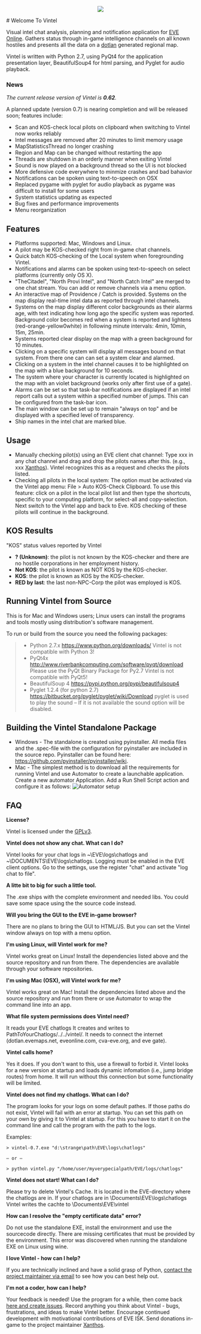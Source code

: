 
<p align="center">
  <img align="middle" src="src/vi/ui/res/logo.png">
</p>
# Welcome To Vintel

Visual intel chat analysis, planning and notification application for [EVE Online](http://www.eveonline.com). Gathers status through in-game intelligence channels on all known hostiles and presents all the data on a [dotlan](http://evemaps.dotlan.net/map/Cache#npc24) generated regional map.

Vintel is written with Python 2.7, using PyQt4 for the application presentation layer, BeautifulSoup4 for html parsing, and Pyglet for audio playback.

### News
_The current release version of Vintel is **0.62**._

A planned update (version 0.7) is nearing completion and will be released soon; features include:
- Scan and KOS-check local pilots on clipboard when switching to Vintel now works reliably
- Intel messages are removed after 20 minutes to limit memory usage
- MapStatisticsThread no longer crashing
- Region and Map can be changed without restarting the app
- Threads are shutdown in an orderly manner when exiting Vintel
- Sound is now played on a background thread so the UI is not blocked
- More defensive code everywhere to minmize crashes and bad bahavior
- Notifications can be spoken using text-to-speech on OSX
- Replaced pygame with pyglet for audio playback as pygame was difficult to install for some users
- System statistics updating as expected
- Bug fixes and performance improvements
- Menu reorganization


## Features

 - Platforms supported: Mac, Windows and Linux.
 - A pilot may be KOS-checked right from in-game chat channels.
 - Quick batch KOS-checking of the Local system when foregrounding Vintel.
 - Notifications and alarms can be spoken using text-to-speech on select platforms (currently only OS X).
 - "TheCitadel", "North Provi Intel", and "North Catch Intel" are merged to one chat stream. You can add or remove channels via a menu option.
 - An interactive map of Providence / Catch is provided. Systems on the map display real-time intel data as reported through intel channels.
 - Systems on the map display different color backgrounds as their alarms age, with text indicating how long ago the specific system was reported. Background color becomes red when a system is reported and lightens (red-orange-yellow0white) in following minute intervals: 4min, 10min, 15m, 25min.
 - Systems reported clear display on the map with a green background for 10 minutes.
 - Clicking on a specific system will display all messages bound on that system. From there one can can set a system clear and alarmed.
 - Clicking on a system in the intel channel causes it to be highlighted on the map with a blue background for 10 seconds.
 - The system where your character is currently located is highlighted on the map with an violet background (works only after first use of a gate).
 - Alarms can be set so that task-bar notifications are displayed if an intel report calls out a system within a specified number of jumps. This can be configured from the task-bar icon.
 - The main window can be set up to remain "always on top" and be displayed with a specified level of transparency.
 - Ship names in the intel chat are marked blue.

## Usage

 - Manually checking pilot(s) using an EVE client chat channel:
 Type xxx in any chat channel and drag and drop the pilots names after this. (e.g., xxx [Xanthos](http://image.eveonline.com/Character/183452271_256.jpg)). Vintel recognizes this as a request and checks the pilots listed.
 - Checking all pilots in the local system:
The option must be activated via the Vintel app menu: File > Auto KOS-Check Clipboard.
To use this feature: click on a pilot in the local pilot list and then type the shortcuts, specific to your computing platform, for select-all and copy-selection. Next switch to the Vintel app and back to Eve. KOS checking of these pilots will continue in the background.


## KOS Results

"KOS" status values reported by Vintel

 - **? (Unknown)**: the pilot is not known by the KOS-checker and there are no hostile corporations in her employment history.
 - **Not KOS**: the pilot is known as NOT KOS by the KOS-checker.
 - **KOS**: the pilot is known as KOS by the KOS-checker.
 - **RED by last**: the last non-NPC-Corp the pilot was employed is KOS.

## Running Vintel from Source

This is for Mac and Windows users; Linux users can install the programs and tools mostly using distribution's software management.

To run or build from the source you need the following packages:
> - Python 2.7.x
https://www.python.org/downloads/
Vintel is not compatible with Python 3!
> - PyQt4x
http://www.riverbankcomputing.com/software/pyqt/download
Please use the PyQt Binary Package for Py2.7
Vintel is not compatible with PyQt5!
> - BeautifulSoup 4
https://pypi.python.org/pypi/beautifulsoup4
> - Pyglet 1.2.4 (for python 2.7)
https://bitbucket.org/pyglet/pyglet/wiki/Download
pyglet is used to play the sound – If it is not available the sound option will be disabled.

## Building the Vintel Standalone Package

 - Windows - The standalone is created using pyinstaller. All media files and the .spec-file with the configuration for pyinstaller are included in the source repo. Pyinstaller can be found here: https://github.com/pyinstaller/pyinstaller/wiki.
 - Mac - The simplest method is to download all the requirements for running Vintel and use Automator to create a launchable application. Create a new automator Application. Add a Run Shell Script action and configure it as follows: ![Automator setup](https://raw.github.com/Xanthos-Eve/vintel/master/src/docs/automator-setup.jpg)

## FAQ

**License?**

Vintel is licensed under the [GPLv3](http://www.gnu.org/licenses/gpl-3.0.html).

**Vintel does not show any chat. What can I do?**

Vintel looks for your chat logs in ~\EVE\logs\chatlogs and ~\DOCUMENTS\EVE\logs\chatlogs. Logging must be enabled in the EVE client options. Go to the settings, use the register "chat" and activate "log chat to file".

**A litte bit to big for such a little tool.**

The .exe ships with the complete environment and needed libs. You could save some space using the the source code instead.

**Will you bring the GUI to the EVE in-game browser?**

There are no plans to bring the GUI to HTML/JS. But you can set the Vintel window always on top with a menu option.

**I'm using Linux, will Vintel work for me?**

Vintel works great on Linux! Install the dependencies listed above and the source repository and run from there. The dependencies are available through your software repositories.

**I'm using Mac (OSX), will Vintel work for me?**

Vintel works great on Mac! Install the dependencies listed above and the source repository and run from there or use Automator to wrap the command line into an app.

**What file system permissions does Vintel need?**

It reads your EVE chatlogs
It creates and writes to PathToYourChatlogs/../../vintel/.
It needs to connect the internet (dotlan.evemaps.net, eveonline.com, cva-eve.org, and eve gate).

**Vintel calls home?**

Yes it does. If you don't want to this, use a firewall to forbid it.
Vintel looks for a new version at startup and loads dynamic infomation (i.e., jump bridge routes) from home. It will run without this connection but some functionality will be limited.

**Vintel does not find my chatlogs. What can I do?**

The program looks for your logs on some default pathes. If those paths do not exist, Vintel will fail with an error at startup. You can set this path on your own by giving it to Vintel at startup. For this you have to start it on the command line and call the program with the path to the logs.

Examples:

`> vintel-0.7.exe "d:\strange\path\EVE\logs\chatlogs"`

    – or –

`> python vintel.py "/home/user/myverypecialpath/EVE/logs/chatlogs"`

**Vintel does not start! What can I do?**

Please try to delete Vintel's Cache. It is located in the EVE-directory where the chatlogs are in. If your chatlogs are in \Documents\EVE\logs\chatlogs Vintel writes the cachte to \Documents\EVE\vintel

**How can I resolve the "empty certificate data" error?**

Do not use the standalone EXE, install the environment and use the sourcecode directly. There are missing certificates that must be provided by the environment. This error was discovered when running the standalone EXE on Linux using wine.

**I love Vintel - how can I help?**

If you are technically inclined and have a solid grasp of Python, [contact the project maintainer via email](mailto:xanthos.eve@gmail.com) to see how you can best help out.

**I'm not a coder, how can I help?**

Your feedback is needed! Use the program for a while, then come back [here and create issues](https://github.com/Xanthos-Eve/vintel/issues). Record anything you think about Vintel - bugs, frustrations, and ideas to make Vintel better.
Encourage continued development with motivational contributions of EVE ISK. Send donations in-game to the project maintainer [Xanthos](http://image.eveonline.com/Character/183452271_256.jpg).
